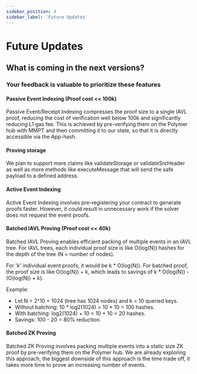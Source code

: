 ```yaml
---
sidebar_position: 4
sidebar_label: 'Future Updates'
---
```


# Future Updates

## What is coming in the next versions?

### Your feedback is valuable to prioritize these features



#### Passive Event Indexing (Proof cost << 100k)
Passive Event/Receipt Indexing compresses the proof size to a single IAVL proof, reducing the cost of verification well below 100k and significantly reducing L1 gas fee. This is achieved by pre-verifying them on the Polymer hub with MMPT and then committing it to our state, so that it is directly accessible via the App-hash.



#### Proving storage
We plan to support more claims like validateStorage or validateSrcHeader as well as more methods like executeMessage that will send the safe payload to a defined address.



#### Active Event Indexing 
Active Event Indexing involves pre-registering your contract to generate proofs faster. However, it could result in unnecessary work if the solver does not request the event proofs.



#### Batched IAVL Proving (Proof cost << 40k)
Batched IAVL Proving enables efficient packing of multiple events in an IAVL tree. For IAVL trees, each individual proof size is like O(log(N)) hashes for the depth of the tree (N = number of nodes). 

For 'k' individual event proofs, it would be k * O(log(N)). For batched proof, the proof size is like O(log(N)) + k, which leads to savings of k * O(log(N)) - (O(log(N)) + k).

Example:
- Let N = 2^10 = 1024 (tree has 1024 nodes) and k = 10 queried keys.
- Without batching: 10 * log2(1024) = 10 * 10 = 100 hashes.
- With batching: log2(1024) + 10 = 10 + 10 = 20 hashes.
- Savings: 100 - 20 = 80% reduction.



#### Batched ZK Proving 
Batched ZK Proving involves packing multiple events into a static size ZK proof by pre-verifying them on the Polymer hub. We are already exploring this approach, the biggest downside of this approach is the time trade off, it takes more time to prove an increasing number of events. 


